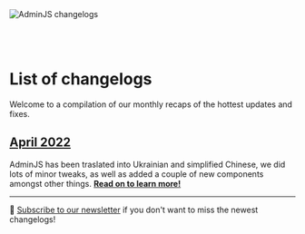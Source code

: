 <div>
   <img style="padding-bottom:50px" alt="AdminJS changelogs" src="https://docs.adminjs.co/images/logo-reg.svg">
</div>

# List of changelogs

Welcome to a compilation of our monthly recaps of the hottest updates and fixes.

## [April 2022](https://changelog.adminjs.co/2022/april)
AdminJS has been traslated into Ukrainian and simplified Chinese, we did lots of minor tweaks, as well as added a couple of new components amongst other things. [**Read on to learn more!**](https://changelog.adminjs.co/2022/april)

___

:incoming_envelope: [Subscribe to our newsletter](http://newsletter.adminjs.co/) if you don't want to miss the newest changelogs!
